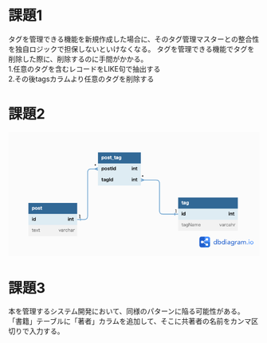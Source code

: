# 課題1
タグを管理できる機能を新規作成した場合に、そのタグ管理マスターとの整合性を独自ロジックで担保しないといけなくなる。
タグを管理できる機能でタグを削除した際に、削除するのに手間がかかる。  
1.任意のタグを含むレコードをLIKE句で抽出する  
2.その後tagsカラムより任意のタグを削除する
# 課題2
![ER図](anti_parttern_01/anti_parttern01_task02_ER.png)

# 課題3
本を管理するシステム開発において、同様のパターンに陥る可能性がある。
「書籍」テーブルに「著者」カラムを追加して、そこに共著者の名前をカンマ区切りで入力する。